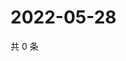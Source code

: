 # 2022-05-28

共 0 条

<!-- BEGIN WEIBO -->
<!-- 最后更新时间 Sat May 28 2022 07:16:19 GMT+0800 (China Standard Time) -->

<!-- END WEIBO -->
